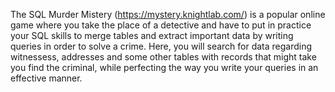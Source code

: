 The SQL Murder Mistery (https://mystery.knightlab.com/) is a popular online game where you take the place of a detective and have to put in practice your SQL skills to merge tables and extract important data by writing queries in order to solve a crime.
Here, you will search for data regarding witnessess, addresses and some other tables with records that might take you find the criminal, while perfecting the way you write your queries in an effective manner.
